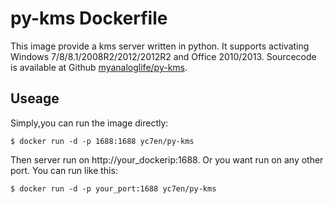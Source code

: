 py-kms Dockerfile
============================

This image provide a kms server written in python. It supports activating Windows 7/8/8.1/2008R2/2012/2012R2 and Office 2010/2013. Sourcecode is available at Github [myanaloglife/py-kms](https://github.com/myanaloglife/py-kms).

Useage
------------------------------

Simply,you can run the image directly:
 
	$ docker run -d -p 1688:1688 yc7en/py-kms

Then server run on http://your_dockerip:1688. Or you want run on any other port. You can run like this:

	$ docker run -d -p your_port:1688 yc7en/py-kms

